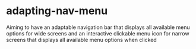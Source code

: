 # adapting-nav-menu
Aiming to have an adaptable navigation bar that displays all available menu options for wide screens and an interactive clickable menu icon for narrow screens that displays all available menu options when clicked
